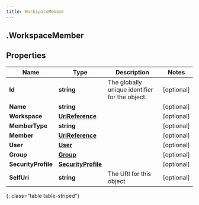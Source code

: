 ```yaml
---
title: WorkspaceMember
---
```

## .WorkspaceMember

## Properties

|Name | Type | Description | Notes|
|------------ | ------------- | ------------- | -------------|
| **Id** | **string** | The globally unique identifier for the object. | [optional] |
| **Name** | **string** |  | [optional] |
| **Workspace** | [**UriReference**](UriReference.html) |  | [optional] |
| **MemberType** | **string** |  | [optional] |
| **Member** | [**UriReference**](UriReference.html) |  | [optional] |
| **User** | [**User**](User.html) |  | [optional] |
| **Group** | [**Group**](Group.html) |  | [optional] |
| **SecurityProfile** | [**SecurityProfile**](SecurityProfile.html) |  | [optional] |
| **SelfUri** | **string** | The URI for this object | [optional] |
{: class="table table-striped"}


